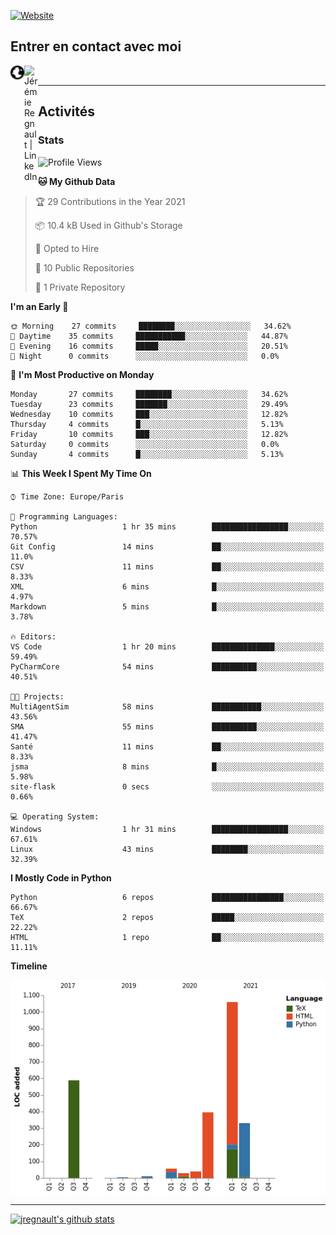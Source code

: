 [![Website](https://img.shields.io/website?logo=globe&label=jregnault.github.io&style=for-the-badge&url=https://jregnault.github.io)](https://jregnault.github.io)

## Entrer en contact avec moi

[<img align="left" alt="codeSTACKr.com" width="22px" src="https://raw.githubusercontent.com/iconic/open-iconic/master/svg/globe.svg" />][website]
[<img align="left" alt="Jérémie Regnault | LinkedIn" width="22px" src="https://cdn.jsdelivr.net/npm/simple-icons@v3/icons/linkedin.svg" />][linkedin]

<br />

---

## Activités

### Stats
<!--START_SECTION:waka-->
![Profile Views](http://img.shields.io/badge/Profile%20Views-0-blue)

**🐱 My Github Data** 

> 🏆 29 Contributions in the Year 2021
 > 
> 📦 10.4 kB Used in Github's Storage 
 > 
> 💼 Opted to Hire
 > 
> 📜 10 Public Repositories 
 > 
> 🔑 1 Private Repository 
 > 
**I'm an Early 🐤** 

```text
🌞 Morning    27 commits     ████████░░░░░░░░░░░░░░░░░   34.62% 
🌆 Daytime    35 commits     ███████████░░░░░░░░░░░░░░   44.87% 
🌃 Evening    16 commits     █████░░░░░░░░░░░░░░░░░░░░   20.51% 
🌙 Night      0 commits      ░░░░░░░░░░░░░░░░░░░░░░░░░   0.0%

```
📅 **I'm Most Productive on Monday** 

```text
Monday       27 commits     ████████░░░░░░░░░░░░░░░░░   34.62% 
Tuesday      23 commits     ███████░░░░░░░░░░░░░░░░░░   29.49% 
Wednesday    10 commits     ███░░░░░░░░░░░░░░░░░░░░░░   12.82% 
Thursday     4 commits      █░░░░░░░░░░░░░░░░░░░░░░░░   5.13% 
Friday       10 commits     ███░░░░░░░░░░░░░░░░░░░░░░   12.82% 
Saturday     0 commits      ░░░░░░░░░░░░░░░░░░░░░░░░░   0.0% 
Sunday       4 commits      █░░░░░░░░░░░░░░░░░░░░░░░░   5.13%

```


📊 **This Week I Spent My Time On** 

```text
⌚︎ Time Zone: Europe/Paris

💬 Programming Languages: 
Python                   1 hr 35 mins        █████████████████░░░░░░░░   70.57% 
Git Config               14 mins             ██░░░░░░░░░░░░░░░░░░░░░░░   11.0% 
CSV                      11 mins             ██░░░░░░░░░░░░░░░░░░░░░░░   8.33% 
XML                      6 mins              █░░░░░░░░░░░░░░░░░░░░░░░░   4.97% 
Markdown                 5 mins              █░░░░░░░░░░░░░░░░░░░░░░░░   3.78%

🔥 Editors: 
VS Code                  1 hr 20 mins        ██████████████░░░░░░░░░░░   59.49% 
PyCharmCore              54 mins             ██████████░░░░░░░░░░░░░░░   40.51%

🐱‍💻 Projects: 
MultiAgentSim            58 mins             ███████████░░░░░░░░░░░░░░   43.56% 
SMA                      55 mins             ██████████░░░░░░░░░░░░░░░   41.47% 
Santé                    11 mins             ██░░░░░░░░░░░░░░░░░░░░░░░   8.33% 
jsma                     8 mins              █░░░░░░░░░░░░░░░░░░░░░░░░   5.98% 
site-flask               0 secs              ░░░░░░░░░░░░░░░░░░░░░░░░░   0.66%

💻 Operating System: 
Windows                  1 hr 31 mins        █████████████████░░░░░░░░   67.61% 
Linux                    43 mins             ████████░░░░░░░░░░░░░░░░░   32.39%

```

**I Mostly Code in Python** 

```text
Python                   6 repos             ████████████████░░░░░░░░░   66.67% 
TeX                      2 repos             █████░░░░░░░░░░░░░░░░░░░░   22.22% 
HTML                     1 repo              ██░░░░░░░░░░░░░░░░░░░░░░░   11.11%

```


**Timeline**

![Chart not found](https://raw.githubusercontent.com/jregnault/jregnault/master/charts/bar_graph.png) 


<!--END_SECTION:waka-->
---

[![jregnault's github stats](https://github-readme-stats.jregnault.vercel.app/api?username=jregnault&show_icons=true)](https://github.com/jregnault/github-readme-stats)

[website]: jregnault.github.io
[linkedin]: https://www.linkedin.com/in/j%C3%A9r%C3%A9mie-regnault-4a30b2138/

